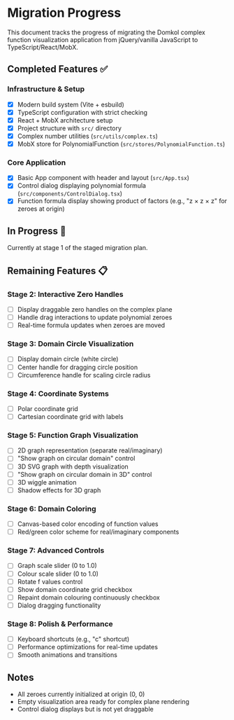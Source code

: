 # Migration Progress

This document tracks the progress of migrating the Domkol complex function visualization application from jQuery/vanilla JavaScript to TypeScript/React/MobX.

## Completed Features ✅

### Infrastructure & Setup
- [x] Modern build system (Vite + esbuild)
- [x] TypeScript configuration with strict checking
- [x] React + MobX architecture setup
- [x] Project structure with `src/` directory
- [x] Complex number utilities (`src/utils/complex.ts`)
- [x] MobX store for PolynomialFunction (`src/stores/PolynomialFunction.ts`)

### Core Application
- [x] Basic App component with header and layout (`src/App.tsx`)
- [x] Control dialog displaying polynomial formula (`src/components/ControlDialog.tsx`)
- [x] Function formula display showing product of factors (e.g., "z × z × z" for zeroes at origin)

## In Progress 🚧

Currently at stage 1 of the staged migration plan.

## Remaining Features 📋

### Stage 2: Interactive Zero Handles
- [ ] Display draggable zero handles on the complex plane
- [ ] Handle drag interactions to update polynomial zeroes
- [ ] Real-time formula updates when zeroes are moved

### Stage 3: Domain Circle Visualization
- [ ] Display domain circle (white circle)
- [ ] Center handle for dragging circle position
- [ ] Circumference handle for scaling circle radius

### Stage 4: Coordinate Systems
- [ ] Polar coordinate grid
- [ ] Cartesian coordinate grid with labels

### Stage 5: Function Graph Visualization
- [ ] 2D graph representation (separate real/imaginary)
- [ ] "Show graph on circular domain" control
- [ ] 3D SVG graph with depth visualization
- [ ] "Show graph on circular domain in 3D" control
- [ ] 3D wiggle animation
- [ ] Shadow effects for 3D graph

### Stage 6: Domain Coloring
- [ ] Canvas-based color encoding of function values
- [ ] Red/green color scheme for real/imaginary components

### Stage 7: Advanced Controls
- [ ] Graph scale slider (0 to 1.0)
- [ ] Colour scale slider (0 to 1.0) 
- [ ] Rotate f values control
- [ ] Show domain coordinate grid checkbox
- [ ] Repaint domain colouring continuously checkbox
- [ ] Dialog dragging functionality

### Stage 8: Polish & Performance
- [ ] Keyboard shortcuts (e.g., "c" shortcut)
- [ ] Performance optimizations for real-time updates
- [ ] Smooth animations and transitions

## Notes

- All zeroes currently initialized at origin (0, 0)
- Empty visualization area ready for complex plane rendering
- Control dialog displays but is not yet draggable